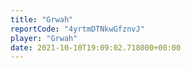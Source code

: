```yaml
---
title: "Grwah"
reportCode: "4yrtmDTNkwGfznvJ"
player: "Grwah"
date: 2021-10-10T19:09:02.718000+00:00
---
```

